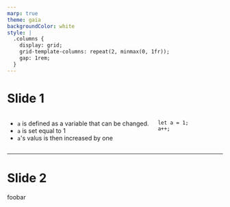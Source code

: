 ```yaml
---
marp: true
theme: gaia
backgroundColor: white
style: |
  .columns {
    display: grid;
    grid-template-columns: repeat(2, minmax(0, 1fr));
    gap: 1rem;
  }
---
```


# Slide 1
<div class="columns">
<div class="columns-left">

- `a` is defined as a variable that can be changed.
- `a` is set equal to 1
- `a`'s valus is then increased by one

</div>
<div class="columns-right">

```
let a = 1;
a++;
```

</div>
</div>

---

# Slide 2

foobar
